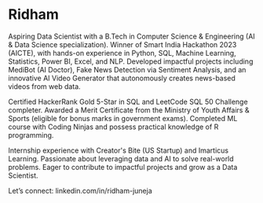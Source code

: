 # Ridham

Aspiring Data Scientist with a B.Tech in Computer Science & Engineering (AI & Data Science specialization). Winner of Smart India Hackathon 2023 (AICTE), with hands-on experience in Python, SQL, Machine Learning, Statistics, Power BI, Excel, and NLP. Developed impactful projects including MediBot (AI Doctor), Fake News Detection via Sentiment Analysis, and an innovative AI Video Generator that autonomously creates news-based videos from web data.

Certified HackerRank Gold 5-Star in SQL and LeetCode SQL 50 Challenge completer. Awarded a Merit Certificate from the Ministry of Youth Affairs & Sports (eligible for bonus marks in government exams). Completed ML course with Coding Ninjas and possess practical knowledge of R programming.

Internship experience with Creator's Bite (US Startup) and Imarticus Learning. Passionate about leveraging data and AI to solve real-world problems. Eager to contribute to impactful projects and grow as a Data Scientist.

Let’s connect: linkedin.com/in/ridham-juneja
